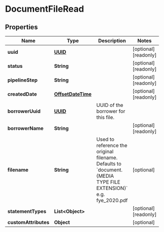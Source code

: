 

# DocumentFileRead

## Properties

Name | Type | Description | Notes
------------ | ------------- | ------------- | -------------
**uuid** | [**UUID**](UUID.md) |  |  [optional] [readonly]
**status** | **String** |  |  [optional] [readonly]
**pipelineStep** | **String** |  |  [optional] [readonly]
**createdDate** | [**OffsetDateTime**](OffsetDateTime.md) |  |  [optional] [readonly]
**borrowerUuid** | [**UUID**](UUID.md) | UUID of the borrower for this file. | 
**borrowerName** | **String** |  |  [optional] [readonly]
**filename** | **String** | Used to reference the original filename. Defaults to &#x60;document.{MEDIA TYPE FILE EXTENSION}&#x60; e.g. fye_2020.pdf |  [optional]
**statementTypes** | **List&lt;Object&gt;** |  |  [optional] [readonly]
**customAttributes** | **Object** |  |  [optional]




